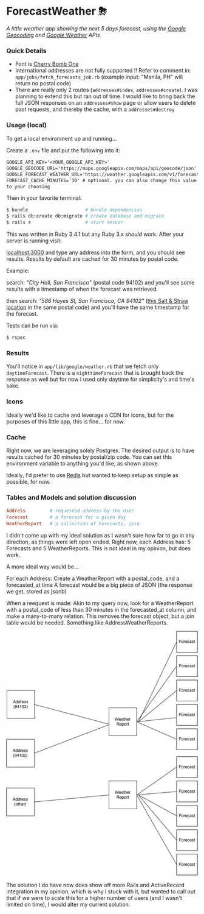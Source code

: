 # ForecastWeather ⛈

_A little weather app showing the next 5 days forecast, using the [Google Geocoding](https://developers.google.com/maps/documentation/geocoding/overview) and [Google Weather](https://developers.google.com/maps/documentation/weather/daily-forecast) APIs_

### Quick Details

- Font is [Cherry Bomb One](https://fonts.google.com/specimen/Cherry+Bomb+One)
- International addresses are not fully supported ‼️ Refer to comment in:
  `app/jobs/fetch_forecasts_job.rb` (example input: "Manila, PH" will return no postal code)
- There are really only 2 routes (`addresses#index`, `addresses#create`). I was planning to extend
  this but ran out of time. I would like to bring back the full JSON responses on an `addresses#show`
  page or allow users to delete past requests, and thereby the cache, with a `addresses#destroy`

### Usage (local)

To get a local environment up and running...

Create a `.env` file and put the following into it:

```
GOOGLE_API_KEY='<YOUR_GOOGLE_API_KEY>'
GOOGLE_GEOCODE_URL='https://maps.googleapis.com/maps/api/geocode/json'
GOOGLE_FORECAST_WEATHER_URL='https://weather.googleapis.com/v1/forecast/days:lookup'
FORECAST_CACHE_MINUTES='30' # optional. you can also change this value to your choosing
```

Then in your favorite terminal:

```sh
$ bundle                     # bundle dependencies
$ rails db:create db:migrate # create database and migrate
$ rails s                    # start server
```

This was written in Ruby 3.4.1 but any Ruby 3.x _should_ work. After your server is running visit:

[localhost:3000](http://localhost:3000/) and type any address into the form, and you should see
results. Results by default are cached for 30 minutes by postal code.

Example:

search: _"City Hall, San Francisco"_ (postal code 94102) and you'll see some results with a timestamp
of when the forecast was retrieved.

then search: _"586 Hayes St, San Francisco, CA 94102"_ ([this Salt & Straw location](https://www.google.com/maps?s=web&sca_esv=c3663fb3fa70fe34&lqi=ChNzYWx0IGFuZCBzdHJhdyBuZWFyIgOIAQFI8aLmzKaugIAIWisQABABEAIQAxgAGAIiE3NhbHQgYW5kIHN0cmF3IG5lYXIqCAgCEAAQARACkgEOaWNlX2NyZWFtX3Nob3CaASRDaGREU1VoTk1HOW5TMFZKUTBGblNVTm1ka3BUUnpsM1JSQULgAQD6AQUIkwEQPQ&vet=12ahUKEwjIoNKd6caQAxVPMUQIHdkTMKgQ1YkKegQIJRAB..i&cs=1&um=1&ie=UTF-8&fb=1&gl=us&sa=X&geocode=KY9xCVuigIWAMQfg5ffwK81T&daddr=586+Hayes+St,+San+Francisco,+CA+94102)
in the same postal code) and you'll have the same timestamp for the forecast.

Tests can be run via:

```sh
$ rspec
```

### Results

You'll notice in `app/lib/google/weather.rb` that we fetch only `daytimeForecast`. There is a
`nighttimeForecast` that is brought back the response as well but for now I used only daytime for
simplicity's and time's sake.

### Icons

Ideally we'd like to cache and leverage a CDN for icons, but for the purposes of this little app,
this is fine... for now.

### Cache

Right now, we are leveraging solely Postgres. The desired output is to have results cached for 30
minutes by postal/zip code. You can set this environment variable to anything you'd like, as shown
above.

Ideally, I'd prefer to use [Redis](https://redis.io/) but wanted to keep setup as simple as possible,
for now.

### Tables and Models and solution discussion

```rb
Address         # requested address by the User
Forecast        # a forecast for a given day
WeatherReport   # a collection of Forecasts, join
```

I didn't come up with my ideal solution as I wasn't sure how far to go in any direction, as things
were left open ended. Right now, each Address has: 5 Forecasts and 5 WeatherReports. This is not ideal
in my opinion, but does work.

A more ideal way would be...

For each Address:
Create a WeatherReport with a postal_code, and a forecasted_at time
A forecast would be a big piece of JSON (the response we get, stored as jsonb)

When a reequest is made:
Akin to my query now, look for a WeatherReport with a postal_code of less than 30 minutes in the
forecasted_at column, and make a many-to-many relation. This removes the forecast object, but a
join table would be needed. Something like AddressWeatherReports.

<img src="./model.png" />

The solution I do have now does show off more Rails and ActiveRecord integration in my opinion, which
is why I stuck with it, but wanted to call out that if we were to scale this for a higher number of
users (and I wasn't limited on time), I would alter my current solution.

